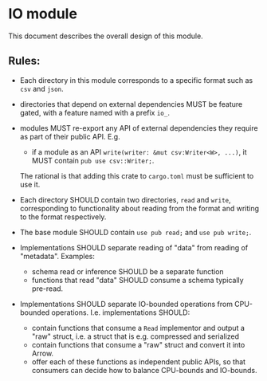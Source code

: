 # IO module

This document describes the overall design of this module.

## Rules:

- Each directory in this module corresponds to a specific format such as `csv` and `json`.
- directories that depend on external dependencies MUST be feature gated, with a feature named with a prefix `io_`.
- modules MUST re-export any API of external dependencies they require as part of their public API.
  E.g.
  - if a module as an API `write(writer: &mut csv:Writer<W>, ...)`, it MUST contain `pub use csv::Writer;`.

  The rational is that adding this crate to `cargo.toml` must be sufficient to use it.
- Each directory SHOULD contain two directories, `read` and `write`, corresponding
  to functionality about reading from the format and writing to the format respectively.
- The base module SHOULD contain `use pub read;` and `use pub write;`.
- Implementations SHOULD separate reading of "data" from reading of "metadata". Examples:
  - schema read or inference SHOULD be a separate function
  - functions that read "data" SHOULD consume a schema typically pre-read.
- Implementations SHOULD separate IO-bounded operations from CPU-bounded operations.
  I.e. implementations SHOULD:
  - contain functions that consume a `Read` implementor and output a "raw" struct, i.e. a struct that is e.g. compressed and serialized
  - contain functions that consume a "raw" struct and convert it into Arrow.
  - offer each of these functions as independent public APIs, so that consumers can decide how to balance CPU-bounds and IO-bounds.
